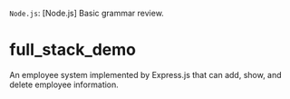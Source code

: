`Node.js`: [Node.js] Basic grammar review.

# full_stack_demo 
An employee system implemented by Express.js that can add, show, and delete employee information.
